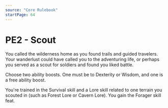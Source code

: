 ```yaml
---
source: "Core Rulebook"
startPage: 64
---
```

# PE2 - Scout
You called the wilderness home as you found trails and guided travelers. Your wanderlust could have called you to the adventuring life, or perhaps you served as a scout for soldiers and found you liked battle.

Choose two ability boosts. One must be to Dexterity or Wisdom, and one is a free ability boost.

You're trained in the Survival skill and a Lore skill related to one terrain you scouted in (such as Forest Lore or Cavern Lore). You gain the Forager skill feat.